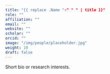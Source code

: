 ```yaml
---
title: "{{ replace .Name "-" " " | title }}"
role: ""
affiliation: ""
email: ""
website: ""
scholar: ""
orcid: ""
image: "/img/people/placeholder.jpg"
weight: 10
draft: false
---
```

Short bio or research interests.
